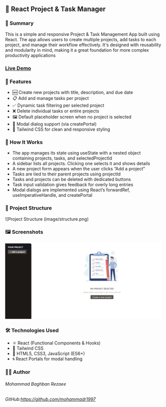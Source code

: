 ## 📁 React Project & Task Manager
### 📖 Summary
This is a simple and responsive Project & Task Management App built using React. The app allows users to create multiple projects, add tasks to each project, and manage their workflow effectively. It's designed with reusability and modularity in mind, making it a great foundation for more complex productivity applications

### [Live Demo](https://task-management-pearl-iota.vercel.app/)

### 🚀 Features
* 🆕 Create new projects with title, description, and due date
* 📋 Add and manage tasks per project
* ✅ Dynamic task filtering per selected project
* ❌ Delete individual tasks or entire projects
* 🖼️ Default placeholder screen when no project is selected
* 🎯 Modal dialog support (via createPortal)
* 🎨 Tailwind CSS for clean and responsive styling

### 🧠 How It Works
* The app manages its state using useState with a nested object containing projects, tasks, and selectedProjectId
* A sidebar lists all projects. Clicking one selects it and shows details
* A new project form appears when the user clicks “Add a project”
* Tasks are tied to their parent projects using projectId
* Tasks and projects can be deleted with dedicated buttons
* Task input validation gives feedback for overly long entries
* Modal dialogs are implemented using React’s forwardRef, useImperativeHandle, and createPortal

### 📂 Project Structure
![Project Structure (image/structure.png)

### 🖼️ Screenshots
![Alt Text](image/shot.png)

### 🛠️ Technologies Used
* ⚛️ React (Functional Components & Hooks)
* 🎨 Tailwind CSS
* 🧱 HTML5, CSS3, JavaScript (ES6+)
* 🌀 React Portals for modal handling

### 👨‍💻 Author
###### Mohammad Baghban Rezaee
###### GitHub:https://github.com/mohammadr1997

